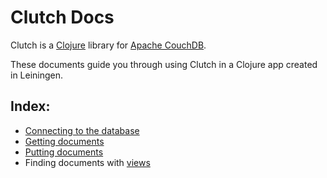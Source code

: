 # Clutch Docs

Clutch is a [Clojure](http://clojure.org) library for [Apache CouchDB](http://couchdb.apache.org/).

These documents guide you through using Clutch in a Clojure app created in Leiningen.

## Index:

* [Connecting to the database](connecting.md)
* [Getting documents](get-doc.md)
* [Putting documents](put-doc.md)
* Finding documents with [views](views.md)


